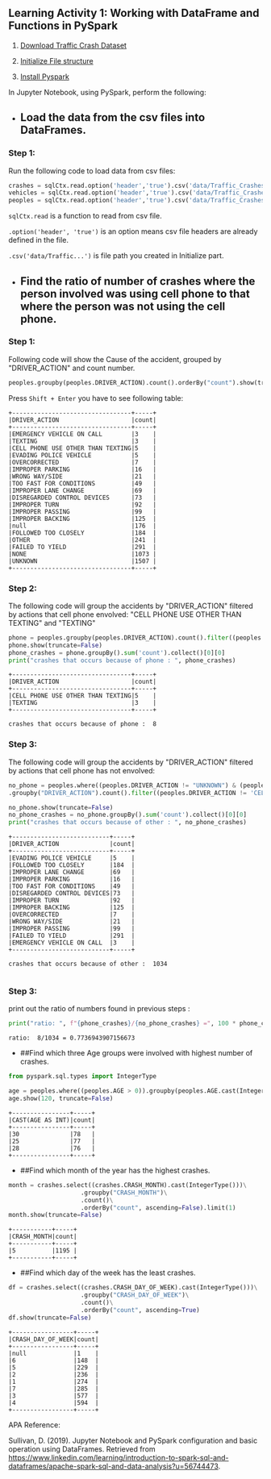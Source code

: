 ## Learning Activity 1: Working with DataFrame and Functions in PySpark

1. [Download Traffic Crash Dataset](1.Download_Dataset/README.md)

2. [Initialize File structure](2.Initialize/README.md)
   
3. [Install Pyspark](3.Install_Pyspark/README.md)

In Jupyter Notebook, using PySpark, perform the following:

- ## Load the data from the csv files into DataFrames.

### Step 1:
Run the following code to load data from csv files:
```python
crashes = sqlCtx.read.option('header','true').csv('data/Traffic_Crashes_-_Crashes.csv')
vehicles = sqlCtx.read.option('header','true').csv('data/Traffic_Crashes_-_Vehicles.csv')
peoples = sqlCtx.read.option('header','true').csv('data/Traffic_Crashes_-_People.csv')
```  
`sqlCtx.read` is  a function to read from csv file.

`.option('header', 'true')` is an option means csv file headers are already defined in the file.

`.csv('data/Traffic...')` is file path you created in Initialize part. 

- ## Find the ratio of number of crashes where the person involved was using cell phone to that where the person was not using the cell phone.

### Step 1:
Following code will show the Cause of the accident, grouped by "DRIVER_ACTION" and count number. 
```python
peoples.groupby(peoples.DRIVER_ACTION).count().orderBy("count").show(truncate=False)
```
Press `Shift + Enter` you have to see following table:
```jupyter
+---------------------------------+-----+
|DRIVER_ACTION                    |count|
+---------------------------------+-----+
|EMERGENCY VEHICLE ON CALL        |3    |
|TEXTING                          |3    |
|CELL PHONE USE OTHER THAN TEXTING|5    |
|EVADING POLICE VEHICLE           |5    |
|OVERCORRECTED                    |7    |
|IMPROPER PARKING                 |16   |
|WRONG WAY/SIDE                   |21   |
|TOO FAST FOR CONDITIONS          |49   |
|IMPROPER LANE CHANGE             |69   |
|DISREGARDED CONTROL DEVICES      |73   |
|IMPROPER TURN                    |92   |
|IMPROPER PASSING                 |99   |
|IMPROPER BACKING                 |125  |
|null                             |176  |
|FOLLOWED TOO CLOSELY             |184  |
|OTHER                            |241  |
|FAILED TO YIELD                  |291  |
|NONE                             |1073 |
|UNKNOWN                          |1507 |
+---------------------------------+-----+
```

### Step 2:
The following code will group the accidents by "DRIVER_ACTION" filtered by actions that cell phone envolved: "CELL PHONE USE OTHER THAN TEXTING" and "TEXTING"

```python
phone = peoples.groupby(peoples.DRIVER_ACTION).count().filter((peoples.DRIVER_ACTION == 'CELL PHONE USE OTHER THAN TEXTING') | (peoples.DRIVER_ACTION == 'TEXTING'))
phone.show(truncate=False)
phone_crashes = phone.groupBy().sum('count').collect()[0][0]
print("crashes that occurs because of phone : ", phone_crashes)
```

```jupyter
+---------------------------------+-----+
|DRIVER_ACTION                    |count|
+---------------------------------+-----+
|CELL PHONE USE OTHER THAN TEXTING|5    |
|TEXTING                          |3    |
+---------------------------------+-----+

crashes that occurs because of phone :  8
```

### Step 3:
The following code will group the accidents by "DRIVER_ACTION" filtered by actions that cell phone has not envolved:
```python
no_phone = peoples.where((peoples.DRIVER_ACTION != "UNKNOWN") & (peoples.DRIVER_ACTION != "NONE") & (peoples.DRIVER_ACTION != "OTHER"))\
.groupby("DRIVER_ACTION").count().filter((peoples.DRIVER_ACTION != 'CELL PHONE USE OTHER THAN TEXTING') & (peoples.DRIVER_ACTION != 'TEXTING'))

no_phone.show(truncate=False)
no_phone_crashes = no_phone.groupBy().sum('count').collect()[0][0]
print("crashes that occurs because of other : ", no_phone_crashes)
```
```jupyter
+---------------------------+-----+
|DRIVER_ACTION              |count|
+---------------------------+-----+
|EVADING POLICE VEHICLE     |5    |
|FOLLOWED TOO CLOSELY       |184  |
|IMPROPER LANE CHANGE       |69   |
|IMPROPER PARKING           |16   |
|TOO FAST FOR CONDITIONS    |49   |
|DISREGARDED CONTROL DEVICES|73   |
|IMPROPER TURN              |92   |
|IMPROPER BACKING           |125  |
|OVERCORRECTED              |7    |
|WRONG WAY/SIDE             |21   |
|IMPROPER PASSING           |99   |
|FAILED TO YIELD            |291  |
|EMERGENCY VEHICLE ON CALL  |3    |
+---------------------------+-----+

crashes that occurs because of other :  1034
​
```

### Step 3: 
print out the ratio of numbers found in previous steps : 
```python
print("ratio: ", f"{phone_crashes}/{no_phone_crashes} =", 100 * phone_crashes/no_phone_crashes)
```
```jupyter
ratio:  8/1034 = 0.7736943907156673
```

- ##Find which three Age groups were involved with highest number of crashes.

```python
from pyspark.sql.types import IntegerType

age = peoples.where((peoples.AGE > 0)).groupby(peoples.AGE.cast(IntegerType())).count().orderBy("count", ascending=False).limit(3)
age.show(120, truncate=False)
```
```jupyter
+----------------+-----+
|CAST(AGE AS INT)|count|
+----------------+-----+
|30              |78   |
|25              |77   |
|28              |76   |
+----------------+-----+
```

- ##Find which month of the year has the highest crashes.
```python
month = crashes.select((crashes.CRASH_MONTH).cast(IntegerType()))\
                    .groupby("CRASH_MONTH")\
                    .count()\
                    .orderBy("count", ascending=False).limit(1)
month.show(truncate=False)
```
```jupyter
+-----------+-----+
|CRASH_MONTH|count|
+-----------+-----+
|5          |1195 |
+-----------+-----+
```
- ##Find which day of the week has the least crashes.
```python
df = crashes.select((crashes.CRASH_DAY_OF_WEEK).cast(IntegerType()))\
                    .groupby("CRASH_DAY_OF_WEEK")\
                    .count()\
                    .orderBy("count", ascending=True)
df.show(truncate=False)
```
```jupyter
+-----------------+-----+
|CRASH_DAY_OF_WEEK|count|
+-----------------+-----+
|null             |1    |
|6                |148  |
|5                |229  |
|2                |236  |
|1                |274  |
|7                |285  |
|3                |577  |
|4                |594  |
+-----------------+-----+
```





APA Reference:

Sullivan, D. (2019). Jupyter Notebook and PySpark configuration and basic operation using DataFrames. Retrieved from https://www.linkedin.com/learning/introduction-to-spark-sql-and-dataframes/apache-spark-sql-and-data-analysis?u=56744473.
